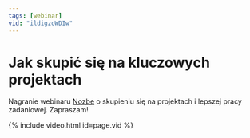 ```yaml
---
tags: [webinar]
vid: "ildigzoWDIw"
---
```


# Jak skupić się na kluczowych projektach

Nagranie webinaru [Nozbe][n] o skupieniu się na projektach i lepszej pracy zadaniowej. Zapraszam!

{% include video.html id=page.vid %}

<!--More-->


[n]: https://nozbe.com/